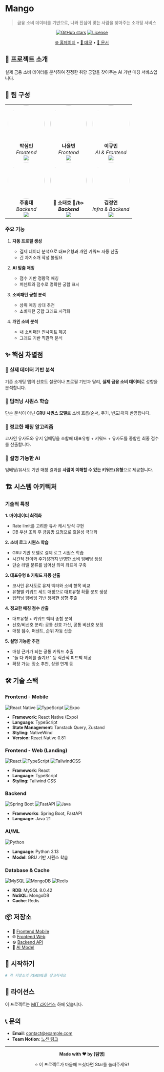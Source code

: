 # Mango

> 금융 소비 데이터를 기반으로, 나와 진심이 맞는 사람을 찾아주는 소개팅 서비스

<div align="center">

<!-- 로고 이미지 추가 -->
<!-- ![로고](이미지URL) -->

[![GitHub stars](https://img.shields.io/github/stars/조직명/저장소명?style=social)](링크)
[![License](https://img.shields.io/badge/license-MIT-blue.svg)](링크)

[🌐 홈페이지](링크) • [📱 데모](링크) • [📖 문서](링크)

</div>

## 🎯 프로젝트 소개

실제 금융 소비 데이터를 분석하여 진정한 취향 궁합을 찾아주는 AI 기반 매칭 서비스입니다.

## 👥 팀 구성

<table>
<tr>
<td align="center" width="33%">
<img src="https://github.com/IMCTZN.png" width="120" height="120" style="border-radius: 50%;">
<br/>
<b>박심인</b>
<br/>
<i>Frontend</i>
<br/>
<a href="https://github.com/IMCTZN">
<img src="https://img.shields.io/badge/GitHub-181717?style=flat&logo=github&logoColor=white"/>
</a>
</td>
<td align="center" width="33%">
<img src="https://github.com/skdbsqls.png" width="120" height="120" style="border-radius: 50%;">
<br/>
<b>나윤빈</b>
<br/>
<i>Frontend</i>
<br/>
<a href="https://github.com/skdbsqls">
<img src="https://img.shields.io/badge/GitHub-181717?style=flat&logo=github&logoColor=white"/>
</a>
</td>
<td align="center" width="33%">
<img src="https://github.com/Klomachenko.png" width="120" height="120" style="border-radius: 50%;">
<br/>
<b>이규민</b>
<br/>
<i>AI & Frontend</i>
<br/>
<a href="https://github.com/Klomachenko">
<img src="https://img.shields.io/badge/GitHub-181717?style=flat&logo=github&logoColor=white"/>
</a>
</td>
</tr>
<tr>
<td align="center" width="33%">
<img src="https://github.com/hongdaestreet.png" width="120" height="120" style="border-radius: 50%;">
<br/>
<b>주홍대</b>
<br/>
<i>Backend</i>
<br/>
<a href="https://github.com/hongdaestreet">
<img src="https://img.shields.io/badge/GitHub-181717?style=flat&logo=github&logoColor=white"/>
</a>
</td>
<td align="center" width="33%">
<img src="https://github.com/SoTaeHo.png" width="120" height="120" style="border-radius: 50%;">
<br/>
<b>👑 소태호 👑/b>
<br/>
<i>Backend</i>
<br/>
<a href="https://github.com/SoTaeHo">
<img src="https://img.shields.io/badge/GitHub-181717?style=flat&logo=github&logoColor=white"/>
</a>
</td>
<td align="center" width="33%">
<img src="https://github.com/blueconecell.png" width="120" height="120" style="border-radius: 50%;">
<br/>
<b>김정연</b>
<br/>
<i>Infra & Backend</i>
<br/>
<a href="https://github.com/blueconecell">
<img src="https://img.shields.io/badge/GitHub-181717?style=flat&logo=github&logoColor=white"/>
</a>
</td>
</tr>
</table>

### 주요 기능

1. **자동 프로필 생성**

   - 결제 데이터 분석으로 대표유형과 개인 키워드 자동 산출
   - 긴 자기소개 작성 불필요

2. **AI 맞춤 매칭**

   - 점수 기반 정량적 매칭
   - 퍼센트와 점수로 명확한 궁합 표시

3. **소비패턴 궁합 분석**

   - 상위 매칭 상대 추천
   - 소비패턴 궁합 그래프 시각화

4. **개인 소비 분석**
   - 내 소비패턴 인사이트 제공
   - 그래프 기반 직관적 분석

## ✨ 핵심 차별점

### 🔹 실제 데이터 기반 분석

기존 소개팅 앱의 선호도 설문이나 프로필 기반과 달리, **실제 금융 소비 데이터**로 성향을 분석합니다.

### 🔹 딥러닝 시퀀스 학습

단순 분석이 아닌 **GRU 시퀀스 모델**로 소비 흐름(순서, 주기, 빈도)까지 반영합니다.

### 🔹 정교한 매칭 알고리즘

코사인 유사도와 유저 임베딩을 조합해 대표유형 + 키워드 + 유사도를 종합한 최종 점수를 산출합니다.

### 🔹 설명 가능한 AI

임베딩/유사도 기반 매칭 결과를 **사람이 이해할 수 있는 키워드/유형**으로 제공합니다.

## 🏗️ 시스템 아키텍처

### 기술적 특징

**1. 마이데이터 최적화**

- Rate limit를 고려한 유사 캐시 방식 구현
- DB 우선 조회 후 금융망 요청으로 효율성 극대화

**2. 소비 로그 시퀀스 학습**

- GRU 기반 모델로 결제 로그 시퀀스 학습
- 시간적 전이와 주기성까지 반영한 소비 임베딩 생성
- 단순 라벨 분류를 넘어선 의미 좌표계 구축

**3. 대표유형 & 키워드 자동 산출**

- 코사인 유사도로 유저 벡터와 소비 항목 비교
- 유형별 키워드 세트 매핑으로 대표유형 확률 분포 생성
- 딥러닝 임베딩 기반 정확한 성향 추출

**4. 정교한 매칭 점수 산출**

- 대표유형 + 키워드 벡터 종합 분석
- 선호/비선호 분리: 공통 선호 가산, 공통 비선호 보정
- 매칭 점수, 퍼센트, 순위 자동 산출

**5. 설명 가능한 추천**

- 매칭 근거가 되는 공통 키워드 추출
- "둘 다 카페를 즐겨요" 등 직관적 피드백 제공
- 확장 가능: 장소 추천, 상권 연계 등

## 🛠️ 기술 스택

### Frontend - Mobile

![React Native](https://img.shields.io/badge/React_Native-61DAFB?style=flat-square&logo=react&logoColor=black)
![TypeScript](https://img.shields.io/badge/TypeScript-3178C6?style=flat-square&logo=typescript&logoColor=white)
![Expo](https://img.shields.io/badge/Expo-000020?style=flat-square&logo=expo&logoColor=white)

- **Framework**: React Native (Expo)
- **Language**: TypeScript
- **State Management**: Tanstack Query, Zustand
- **Styling**: NativeWind
- **Version**: React Native 0.81

### Frontend - Web (Landing)

![React](https://img.shields.io/badge/React-61DAFB?style=flat-square&logo=react&logoColor=black)
![TypeScript](https://img.shields.io/badge/TypeScript-3178C6?style=flat-square&logo=typescript&logoColor=white)
![TailwindCSS](https://img.shields.io/badge/Tailwind-38B2AC?style=flat-square&logo=tailwind-css&logoColor=white)

- **Framework**: React
- **Language**: TypeScript
- **Styling**: Tailwind CSS

### Backend

![Spring Boot](https://img.shields.io/badge/Spring_Boot-6DB33F?style=flat-square&logo=spring-boot&logoColor=white)
![FastAPI](https://img.shields.io/badge/FastAPI-009688?style=flat-square&logo=fastapi&logoColor=white)
![Java](https://img.shields.io/badge/Java_21-007396?style=flat-square&logo=openjdk&logoColor=white)

- **Frameworks**: Spring Boot, FastAPI
- **Language**: Java 21

### AI/ML

![Python](https://img.shields.io/badge/Python_3.13-3776AB?style=flat-square&logo=python&logoColor=white)

- **Language**: Python 3.13
- **Model**: GRU 기반 시퀀스 학습

### Database & Cache

![MySQL](https://img.shields.io/badge/MySQL_8.0-4479A1?style=flat-square&logo=mysql&logoColor=white)
![MongoDB](https://img.shields.io/badge/MongoDB-47A248?style=flat-square&logo=mongodb&logoColor=white)
![Redis](https://img.shields.io/badge/Redis-DC382D?style=flat-square&logo=redis&logoColor=white)

- **RDB**: MySQL 8.0.42
- **NoSQL**: MongoDB
- **Cache**: Redis

## 📦 저장소

- 🎨 [Frontend Mobile](저장소링크)
- 🌐 [Frontend Web](저장소링크)
- ⚙️ [Backend API](저장소링크)
- 🤖 [AI Model](저장소링크)

## 🚀 시작하기

```bash
# 각 저장소의 README를 참고하세요
```

## 📄 라이선스

이 프로젝트는 [MIT 라이선스](LICENSE) 하에 있습니다.

## 📞 문의

- **Email**: contact@example.com
- **Team Notion**: [노션 링크](링크)

---

<div align="center">

**Made with ❤️ by [팀명]**

⭐ 이 프로젝트가 마음에 드셨다면 Star를 눌러주세요!

</div>
